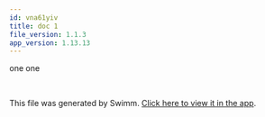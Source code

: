 ```yaml
---
id: vna61yiv
title: doc 1
file_version: 1.1.3
app_version: 1.13.13
---
```


one one

<br/>

This file was generated by Swimm. [Click here to view it in the app](https://app.swimm.io/repos/Z2l0aHViJTNBJTNBZmxhc2slM0ElM0FuYWRhdi1zd2ltbQ==/docs/vna61yiv).
